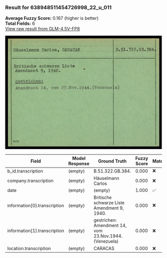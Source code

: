 ### Result for 638948511454726998_22_u_011
**Average Fuzzy Score:** 0.167 (higher is better)<br>
**Total Fields:** 6<br>
[View raw result from GLM-4.5V-FP8](https://github.com/RISE-UNIBAS/humanities_data_benchmark/blob/main/results/2025-10-24/T0331/request_T0331_638948511454726998_22_u_011.json)

<img src="https://github.com/RISE-UNIBAS/humanities_data_benchmark/blob/main/benchmarks/blacklist/images/638948511454726998_22_u_011.jpg?raw=true" alt="638948511454726998_22_u_011" width="600px">

| Field | Model Response | Ground Truth | Fuzzy Score | Match |
|-------|----------------|--------------|-------------|-------|
| b_id.transcription | (empty) | B.51.322.GB.384. | 0.000 | ❌ |
| company.transcription | (empty) | Häuselmann Carlos | 0.000 | ❌ |
| date | (empty) | (empty) | 1.000 | ✅ |
| information[0].transcription | (empty) | Britische schwarze Liste<br>Amendment 9, 1940. | 0.000 | ❌ |
| information[1].transcription | (empty) | gestrichen:<br>Amendment 14, vom 23.Nov.1944.(Venezuela) | 0.000 | ❌ |
| location.transcription | (empty) | CARACAS | 0.000 | ❌ |
